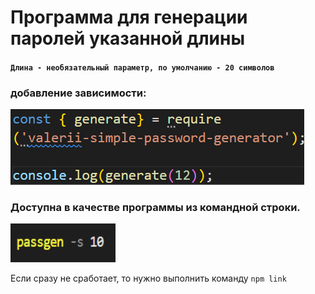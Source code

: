 # Программа для генерации паролей указанной длины 
#### `Длина - необязательный параметр, по умолчанию - 20 символов`

### добавление зависимости:
![добавление зависимости](require.png)


### Доступна в качестве программы из командной строки. 

![доступ из командной строки](command_line.png)

Если сразу не сработает, то нужно выполнить команду `npm link`